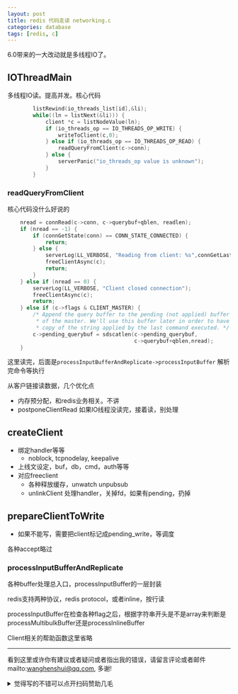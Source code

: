 ```yaml
---
layout: post
title: redis 代码走读 networking.c 
categories: database
tags: [redis, c]
---
```

  


 



6.0带来的一大改动就是多线程IO了。

## IOThreadMain

多线程IO读。提高并发。核心代码

```c
        listRewind(io_threads_list[id],&li);
        while((ln = listNext(&li))) {
            client *c = listNodeValue(ln);
            if (io_threads_op == IO_THREADS_OP_WRITE) {
                writeToClient(c,0);
            } else if (io_threads_op == IO_THREADS_OP_READ) {
                readQueryFromClient(c->conn);
            } else {
                serverPanic("io_threads_op value is unknown");
            }
        }
```

### readQueryFromClient

核心代码没什么好说的

```c
    nread = connRead(c->conn, c->querybuf+qblen, readlen);
    if (nread == -1) {
        if (connGetState(conn) == CONN_STATE_CONNECTED) {
            return;
        } else {
            serverLog(LL_VERBOSE, "Reading from client: %s",connGetLastError(c->conn));
            freeClientAsync(c);
            return;
        }
    } else if (nread == 0) {
        serverLog(LL_VERBOSE, "Client closed connection");
        freeClientAsync(c);
        return;
    } else if (c->flags & CLIENT_MASTER) {
        /* Append the query buffer to the pending (not applied) buffer
         * of the master. We'll use this buffer later in order to have a
         * copy of the string applied by the last command executed. */
        c->pending_querybuf = sdscatlen(c->pending_querybuf,
                                        c->querybuf+qblen,nread);
    }
```

这里读完，后面是`processInputBufferAndReplicate->processInputBuffer`   解析完命令等执行

从客户链接读数据，几个优化点

- 内存预分配，和redis业务相关。不讲
- postponeClientRead 如果IO线程没读完，接着读，别处理

## createClient

- 绑定handler等等
  - noblock, tcpnodelay, keepalive
- 上线文设定，buf，db，cmd，auth等等
- 对应freeclient
  - 各种释放缓存，unwatch unpubsub
  - unlinkClient 处理handler，关掉fd，如果有pending，扔掉

## prepareClientToWrite

-  如果不能写，需要把client标记成pending_write，等调度



各种accept略过

### processInputBufferAndReplicate

各种buffer处理总入口，processInputBuffer的一层封装

redis支持两种协议，redis protocol，或者inline，按行读

processInputBuffer在检查各种flag之后，根据字符串开头是不是array来判断是processMultibulkBuffer还是processInlineBuffer



Client相关的帮助函数这里省略

---


看到这里或许你有建议或者疑问或者指出我的错误，请留言评论或者邮件mailto:wanghenshui@qq.com, 多谢! 
<details>
<summary>觉得写的不错可以点开扫码赞助几毛</summary>
![微信转账](https://wanghenshui.github.io/assets/wepay.png)
</details>


